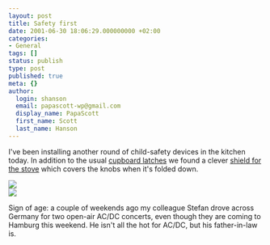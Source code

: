 ```yaml
---
layout: post
title: Safety first
date: 2001-06-30 18:06:29.000000000 +02:00
categories:
- General
tags: []
status: publish
type: post
published: true
meta: {}
author:
  login: shanson
  email: papascott-wp@gmail.com
  display_name: PapaScott
  first_name: Scott
  last_name: Hanson
---
```

<p>I've been installing another round of child-safety devices in the kitchen today. In addition to the usual <a href="http://www.helly.de/produkte/kueche/sicherheitsriegel.htm">cupboard latches</a> we found a clever <a href="http://www.helly.de/produkte/kueche/herdschutz.htm">shield for the stove</a> which covers the knobs when it's folded down.</p>
<p><img src="http://www.helly.de/produkte/kueche/img/gfx_herdschutz_a.jpg" /><br />
<img src="http://www.helly.de/produkte/kueche/img/gfx_herdschutz_b.jpg" /></p>
<p>Sign of age: a couple of weekends ago my colleague Stefan drove across Germany for two open-air AC/DC concerts, even though they are coming to Hamburg this weekend. He isn't all the hot for AC/DC, but his father-in-law is.</p>
